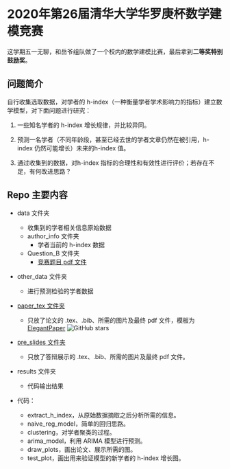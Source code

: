 # 2020年第26届清华大学华罗庚杯数学建模竞赛

这学期五一无聊，和岳爷组队做了一个校内的数学建模比赛，最后拿到**二等奖特别鼓励奖**。

## 问题简介

自行收集选取数据，对学者的 h-index（一种衡量学者学术影响力的指标）建立数学模型，对下面问题进行研究：

1. 一些知名学者的 h-index 增长规律，并比较异同。

2. 预测一名学者（不同年龄段，甚至已经去世的学者文章仍然在被引用，h-index 仍然可能增长）未来的h-index 值。

3. 通过收集到的数据，对h-index 指标的合理性和有效性进行评价；若存在不足，有何改进思路？

## Repo 主要内容

- data 文件夹
    - 收集到的学者相关信息原始数据
    - author_info 文件夹
        - 学者当前的 h-index 数据
    - Question_B 文件夹
        - [竞赛题目 pdf 文件](data/Question_B/2020_question_B.pdf)

- other_data 文件夹
    - 进行预测检验的学者数据

- [paper_tex 文件夹](paper_tex/README.md)
    - 只放了论文的 .tex、.bib、所需的图片及最终 pdf 文件，模板为 [ElegantPaper](https://github.com/ElegantLaTeX/ElegantPaper) ![GitHub stars](https://img.shields.io/github/stars/ElegantLaTeX/ElegantPaper?style=social) 

- [pre_slides 文件夹](pre_slides/README.md)
    - 只放了答辩展示的 .tex、.bib、所需的图片及最终 pdf 文件。

- results 文件夹
    - 代码输出结果

- 代码：
    - extract_h_index，从原始数据摘取之后分析所需的信息。
    - naive_reg_model，简单的回归思路。
    - clustering，对学者聚类的过程。
    - arima_model，利用 ARIMA 模型进行预测。
    - draw_plots，画出论文、展示所需的图。
    - test_plot，画出用来验证模型的新学者的 h-index 增长图。
